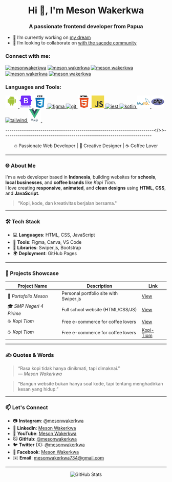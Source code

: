 <h1 align="center">Hi 👋, I'm Meson Wakerkwa</h1>
<h3 align="center">A passionate frontend developer from Papua</h3>

- 🔭 I’m currently working on [my dream](https://github.com/WakerkwaMeson)
- 👯 I’m looking to collaborate on [with the sacode community](http://www.sacode.web.id/)

<h3 align="left">Connect with me:</h3>
<p align="left">
<a href="https://x.com/MesonWaker61948" target="blank"><img align="center" src="https://raw.githubusercontent.com/rahuldkjain/github-profile-readme-generator/master/src/images/icons/Social/twitter.svg" alt="mesonwakerkwa" height="30" width="40" /></a>  
<a href="https://www.linkedin.com/in/meson-wakerkwa-a005b4243?utm_source=share&utm_campaign=share_via&utm_content=profile&utm_medium=android_app" target="blank"><img align="center" src="https://raw.githubusercontent.com/rahuldkjain/github-profile-readme-generator/master/src/images/icons/Social/linked-in-alt.svg" alt="meson wakerkwa" height="30" width="40" /></a>  
  <a href="https://www.facebook.com/Mesonofficial99?mibextid=rS40aB7S9Ucbxw6v" target="blank"><img align="center" src="https://raw.githubusercontent.com/rahuldkjain/github-profile-readme-generator/master/src/images/icons/Social/facebook.svg" alt="meson wakerkwa" height="30" width="40" /></a>  
  <a href="https://www.instagram.com/meson9918?igsh=YXM0ZWp1c2VsMWtt" target="blank"><img align="center" src="https://raw.githubusercontent.com/rahuldkjain/github-profile-readme-generator/master/src/images/icons/Social/instagram.svg" alt="meson wakerkwa" height="30" width="40" /></a>  
 <a href="https://www.youtube.com/@Mesonwakerkwa" target="blank"><img align="center" src="https://raw.githubusercontent.com/rahuldkjain/github-profile-readme-generator/master/src/images/icons/Social/youtube.svg" alt="meson wakerkwa" height="30" width="40" /></a>
</p>

<h3 align="left">Languages and Tools:</h3>
<p align="left"> <a href="https://developer.android.com" target="_blank" rel="noreferrer"> <img src="https://raw.githubusercontent.com/devicons/devicon/master/icons/android/android-original-wordmark.svg" alt="android" width="40" height="40"/> </a> <a href="https://getbootstrap.com" target="_blank" rel="noreferrer"> <img src="https://raw.githubusercontent.com/devicons/devicon/master/icons/bootstrap/bootstrap-plain-wordmark.svg" alt="bootstrap" width="40" height="40"/> </a> <a href="https://www.w3schools.com/css/" target="_blank" rel="noreferrer"> <img src="https://raw.githubusercontent.com/devicons/devicon/master/icons/css3/css3-original-wordmark.svg" alt="css3" width="40" height="40"/> </a> <a href="https://www.figma.com/" target="_blank" rel="noreferrer"> <img src="https://www.vectorlogo.zone/logos/figma/figma-icon.svg" alt="figma" width="40" height="40"/> </a> <a href="https://git-scm.com/" target="_blank" rel="noreferrer"> <img src="https://www.vectorlogo.zone/logos/git-scm/git-scm-icon.svg" alt="git" width="40" height="40"/> </a> <a href="https://www.w3.org/html/" target="_blank" rel="noreferrer"> <img src="https://raw.githubusercontent.com/devicons/devicon/master/icons/html5/html5-original-wordmark.svg" alt="html5" width="40" height="40"/> </a> <a href="https://developer.mozilla.org/en-US/docs/Web/JavaScript" target="_blank" rel="noreferrer"> <img src="https://raw.githubusercontent.com/devicons/devicon/master/icons/javascript/javascript-original.svg" alt="javascript" width="40" height="40"/> </a> <a href="https://jestjs.io" target="_blank" rel="noreferrer"> <img src="https://www.vectorlogo.zone/logos/jestjsio/jestjsio-icon.svg" alt="jest" width="40" height="40"/> </a> <a href="https://kotlinlang.org" target="_blank" rel="noreferrer"> <img src="https://www.vectorlogo.zone/logos/kotlinlang/kotlinlang-icon.svg" alt="kotlin" width="40" height="40"/> </a> <a href="https://www.mysql.com/" target="_blank" rel="noreferrer"> <img src="https://raw.githubusercontent.com/devicons/devicon/master/icons/mysql/mysql-original-wordmark.svg" alt="mysql" width="40" height="40"/> </a> <a href="https://www.php.net" target="_blank" rel="noreferrer"> <img src="https://raw.githubusercontent.com/devicons/devicon/master/icons/php/php-original.svg" alt="php" width="40" height="40"/> </a> <a href="https://tailwindcss.com/" target="_blank" rel="noreferrer"> <img src="https://www.vectorlogo.zone/logos/tailwindcss/tailwindcss-icon.svg" alt="tailwind" width="40" height="40"/> </a> <a href="https://vuejs.org/" target="_blank" rel="noreferrer"> <img src="https://raw.githubusercontent.com/devicons/devicon/master/icons/vuejs/vuejs-original-wordmark.svg" alt="vuejs" width="40" height="40"/> </a> </p>

------------------------------------------------------------------------</>>------------------------------------------------------------------------




<p align="center">
  🔥 Passionate Web Developer | 🧠 Creative Designer | ☕ Coffee Lover
</p>

---

### 🌐 About Me

I'm a web developer based in **Indonesia**, building websites for **schools**, **local businesses**, and **coffee brands** like *Kopi Tiom*.  
I love creating **responsive**, **animated**, and **clean designs** using **HTML**, **CSS**, and **JavaScript**.

> "Kopi, kode, dan kreativitas berjalan bersama."

---

### 🛠 Tech Stack

- 💻 **Languages**: HTML, CSS, JavaScript  
- 🎨 **Tools**: Figma, Canva, VS Code  
- 🧩 **Libraries**: Swiper.js, Bootstrap  
- 🌍 **Deployment**: GitHub Pages  

---

### 🔧 Projects Showcase

| Project Name               | Description                             | Link |
|---------------------------|-----------------------------------------|------|
| 🌱 *Portofolio Meson*     | Personal portfolio site with Swiper.js  | [View](https://mesonwakerkwa.github.io/portofolio) |
| 🎓 *SMP Negeri 4 Pirime*  | Full school website (HTML/CSS/JS)       | [View](https://mesonwakerkwa.github.io/smpn4pirime) |
| ☕ *Kopi Tiom*             | Free e-commerce for coffee lovers       | [View](https://mesonwakerkwa.github.io/kopitio) |
| ☕ *Kopi Tiom*             | Free e-commerce for coffee lovers       | [Kopi-Tiom](https://wakerkwameson.github.io/Coffee_Tiom.id/) |


---

### ✍ Quotes & Words

> “Rasa kopi tidak hanya dinikmati, tapi dimaknai.”  
> — *Meson Wakerkwa*

> “Bangun website bukan hanya soal kode, tapi tentang menghadirkan kesan yang hidup.”

---

### 📫 Let's Connect

- 📷 **Instagram**: [@mesonwakerkwa](https://www.instagram.com/meson9918/)
- 💼 **LinkedIn**: [Meson Wakerkwa](https://www.linkedin.com/in/meson-wakerkwa-a005b4243/)
- 🎥 **YouTube**: [Meson Wakerkwa](https://www.youtube.com/@Mesonwakerkwa)
- 🐱 **GitHub**: [@mesonwakerkwa](https://github.com/Meson99W)
- 🐦 **Twitter** (X): [@mesonwakerkwa](https://x.com/MesonWaker61948)
- 📘 **Facebook**: [Meson Wakerkwa](https://www.facebook.com/meson.wakerkwa.9918)
- ✉️ **Email**: mesonwakerkwa734@gmail.com

---

<p align="center">
  <img src="https://github-readme-stats.vercel.app/api?username=mesonwakerkwa&show_icons=true&theme=radical" alt="GitHub Stats" />
</p>

